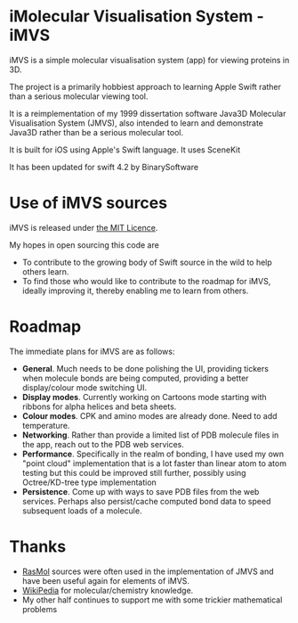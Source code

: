 # iMolecular Visualisation System - iMVS

iMVS is a simple molecular visualisation system (app) for viewing proteins in 3D. 

The project is a primarily hobbiest approach to learning Apple Swift rather than a serious molecular viewing tool.

It is a reimplementation of my 1999 dissertation software Java3D Molecular Visualisation System (JMVS), also intended to learn and demonstrate Java3D rather than be a serious molecular tool.

It is built for iOS using Apple's Swift language. It uses SceneKit

It has been updated for swift 4.2 by BinarySoftware

# Use of iMVS sources

iMVS is released under [the MIT Licence](http://opensource.org/licenses/MIT).

My hopes in open sourcing this code are

* To contribute to the growing body of Swift source in the wild to help others learn.
* To find those who would like to contribute to the roadmap for iMVS, ideally improving it, thereby enabling me to learn from others.

# Roadmap

The immediate plans for iMVS are as follows:

* __General__. Much needs to be done polishing the UI, providing tickers when molecule bonds are being computed, providing a better display/colour mode switching UI.
* __Display modes__. Currently working on Cartoons mode starting with ribbons for alpha helices and beta sheets. 
* __Colour modes__. CPK and amino modes are already done. Need to add temperature.
* __Networking__. Rather than provide a limited list of PDB molecule files in the app, reach out to the PDB web services.
* __Performance__. Specifically in the realm of bonding, I have used my own "point cloud" implementation that is a lot faster than linear atom to atom testing but this could be improved still further, possibly using Octree/KD-tree type implementation
* __Persistence__. Come up with ways to save PDB files from the web services. Perhaps also persist/cache computed bond data to speed subsequent loads of a molecule.

# Thanks

* [RasMol](http://rasmol.org/) sources were often used in the implementation of JMVS and have been useful again for elements of iMVS.
* [WikiPedia](http://wikipedia.org/) for molecular/chemistry knowledge.
* My other half continues to support me with some trickier mathematical problems
